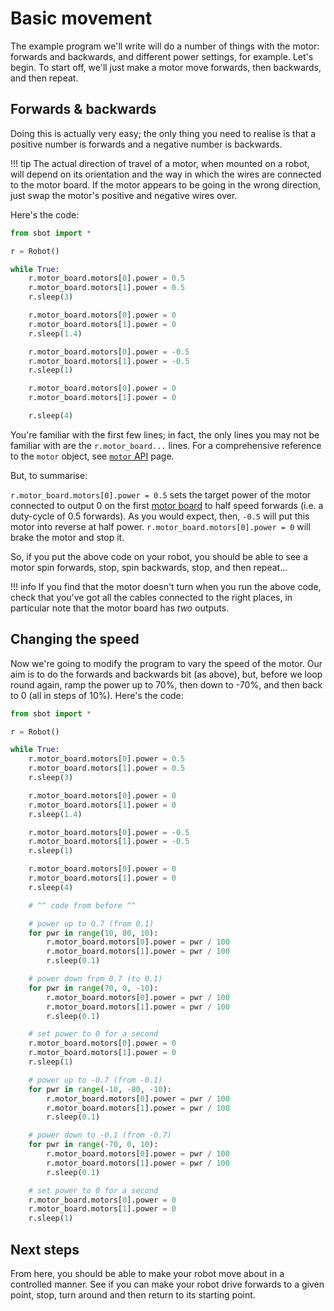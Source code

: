 # Basic movement

The example program we'll write will do a number of things with the motor: forwards and backwards, and different power settings, for example. Let's begin. To start off, we'll just make a motor move forwards, then backwards, and then repeat.

## Forwards & backwards

Doing this is actually very easy; the only thing you need to realise is that a positive number is forwards and a negative number is backwards.

!!! tip
    The actual direction of travel of a motor, when mounted on a robot, will depend on its orientation and the way in which the wires are connected to the motor board. If the motor appears to be going in the wrong direction, just swap the motor's positive and negative wires over.

Here's the code:

```python
from sbot import *

r = Robot()

while True:
    r.motor_board.motors[0].power = 0.5
    r.motor_board.motors[1].power = 0.5
    r.sleep(3)

    r.motor_board.motors[0].power = 0
    r.motor_board.motors[1].power = 0
    r.sleep(1.4)

    r.motor_board.motors[0].power = -0.5
    r.motor_board.motors[1].power = -0.5
    r.sleep(1)

    r.motor_board.motors[0].power = 0
    r.motor_board.motors[1].power = 0

    r.sleep(4)
```

You're familiar with the first few lines; in fact, the only lines you may not be familiar with are the `r.motor_board...` lines. For a comprehensive reference to the `motor` object, see [`motor` API](../api/motor-board.md) page.

But, to summarise:

`r.motor_board.motors[0].power = 0.5` sets the target power of the motor connected to output 0 on the first [motor board](../kit/motor-board.md) to half speed forwards (i.e. a duty-cycle of 0.5 forwards). As you would expect, then, `-0.5` will put this motor into reverse at half power.
`r.motor_board.motors[0].power = 0` will brake the motor and stop it.

So, if you put the above code on your robot, you should be able to see a motor spin forwards, stop, spin backwards, stop, and then repeat...

!!! info
    If you find that the motor doesn't turn when you run the above code, check that you've got all the cables connected to the right places, in particular note that the motor board has _two_ outputs.

## Changing the speed

Now we're going to modify the program to vary the speed of the motor. Our aim is to do the forwards and backwards bit (as above), but, before we loop round again, ramp the power up to 70%, then down to -70%, and then back to 0 (all in steps of 10%). Here's the code:

```python
from sbot import *

r = Robot()

while True:
    r.motor_board.motors[0].power = 0.5
    r.motor_board.motors[1].power = 0.5
    r.sleep(3)

    r.motor_board.motors[0].power = 0
    r.motor_board.motors[1].power = 0
    r.sleep(1.4)

    r.motor_board.motors[0].power = -0.5
    r.motor_board.motors[1].power = -0.5
    r.sleep(1)

    r.motor_board.motors[0].power = 0
    r.motor_board.motors[1].power = 0
    r.sleep(4)

    # ^^ code from before ^^

    # power up to 0.7 (from 0.1)
    for pwr in range(10, 80, 10):
        r.motor_board.motors[0].power = pwr / 100
        r.motor_board.motors[1].power = pwr / 100
        r.sleep(0.1)

    # power down from 0.7 (to 0.1)
    for pwr in range(70, 0, -10):
        r.motor_board.motors[0].power = pwr / 100
        r.motor_board.motors[1].power = pwr / 100
        r.sleep(0.1)

    # set power to 0 for a second
    r.motor_board.motors[0].power = 0
    r.motor_board.motors[1].power = 0
    r.sleep(1)

    # power up to -0.7 (from -0.1)
    for pwr in range(-10, -80, -10):
        r.motor_board.motors[0].power = pwr / 100
        r.motor_board.motors[1].power = pwr / 100
        r.sleep(0.1)

    # power down to -0.1 (from -0.7)
    for pwr in range(-70, 0, 10):
        r.motor_board.motors[0].power = pwr / 100
        r.motor_board.motors[1].power = pwr / 100
        r.sleep(0.1)

    # set power to 0 for a second
    r.motor_board.motors[0].power = 0
    r.motor_board.motors[1].power = 0
    r.sleep(1)
```

## Next steps

From here, you should be able to make your robot move about in a controlled manner. See if you can make your robot drive forwards to a given point, stop, turn around and then return to its starting point.
